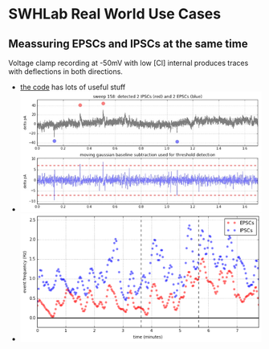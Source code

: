 # SWHLab Real World Use Cases

## Meassuring EPSCs and IPSCs at the same time
Voltage clamp recording at -50mV with low [Cl] internal produces traces with deflections in both directions. 
* [the code](EPSCs-and-IPSCs/01.py) has lots of useful stuff
* ![](EPSCs-and-IPSCs/demo2.jpg)
* ![](EPSCs-and-IPSCs/output.png)
